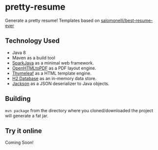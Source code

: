 # pretty-resume
Generate a pretty resume! Templates based on [salomonelli/best-resume-ever](https://github.com/salomonelli/best-resume-ever)

## Technology Used
+ Java 8
+ Maven as a build tool
+ [SparkJava](http://sparkjava.com/) as a minimal web framework.
+ [OpenHTMLtoPDF](https://github.com/danfickle/openhtmltopdf) as a PDF layout engine.
+ [Thymeleaf](http://www.thymeleaf.org/) as a HTML template engine.
+ [H2 Database](http://www.h2database.com/) as an in-memory data store.
+ [Jackson](https://github.com/FasterXML/jackson) as a JSON deserializer to Java objects.

## Building
````mvn package```` from the directory where you cloned/downloaded the project will generate a fat jar.

## Try it online
Coming Soon!
